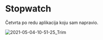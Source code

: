 # Stopwatch

Četvrta po redu aplikacija koju sam napravio.

![2021-05-04-10-51-25_Trim](https://user-images.githubusercontent.com/80545806/116980884-17a39d00-acc7-11eb-968d-ab405b1d0132.gif)
